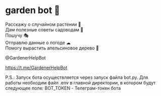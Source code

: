 # garden bot 🌴

Расскажу о случайном растении 🌵                
Дам полезные советы садоводам 📝                
Пошучу 🎭                
Отправлю данные о погоде ☁                
Помогу вырастить апельсиновое дерево 🍊                
  
@GardenerHelpBot

https://t.me/GardenerHelpBot



P.S.: Запуск бота осуществляется через запуск файла bot.py. Для работы необходим файл .env в главной директории, в котором будут следующее поле:
  BOT_TOKEN - Телеграм-токен бота
